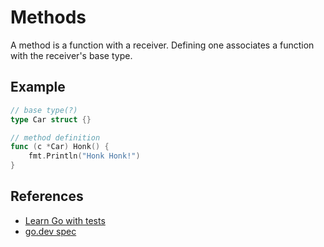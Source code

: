 # Methods

A method is a function with a receiver.
Defining one associates a function with the receiver's base type.

## Example

```go
// base type(?)
type Car struct {}

// method definition
func (c *Car) Honk() {
    fmt.Println("Honk Honk!")
}
```

## References

- [Learn Go with tests](https://quii.gitbook.io/learn-go-with-tests/go-fundamentals/structs-methods-and-interfaces#what-are-methods)
- [go.dev spec](https://go.dev/ref/spec#Method_declarations)
